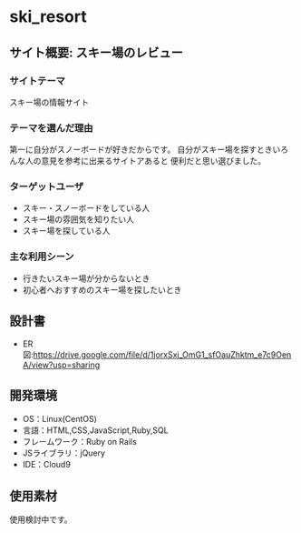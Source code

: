 # ski_resort

## サイト概要: スキー場のレビュー
### サイトテーマ
スキー場の情報サイト

### テーマを選んだ理由
第一に自分がスノーボードが好きだからです。
自分がスキー場を探すときいろんな人の意見を参考に出来るサイトアあると
便利だと思い選びました。


### ターゲットユーザ
- スキー・スノーボードをしている人
- スキー場の雰囲気を知りたい人
- スキー場を探している人

### 主な利用シーン
- 行きたいスキー場が分からないとき
- 初心者へおすすめのスキー場を探したいとき

## 設計書
- ER図:https://drive.google.com/file/d/1jorxSxj_OmG1_sfOauZhktm_e7c9OenA/view?usp=sharing

## 開発環境
- OS：Linux(CentOS)
- 言語：HTML,CSS,JavaScript,Ruby,SQL
- フレームワーク：Ruby on Rails
- JSライブラリ：jQuery
- IDE：Cloud9

## 使用素材
使用検討中です。